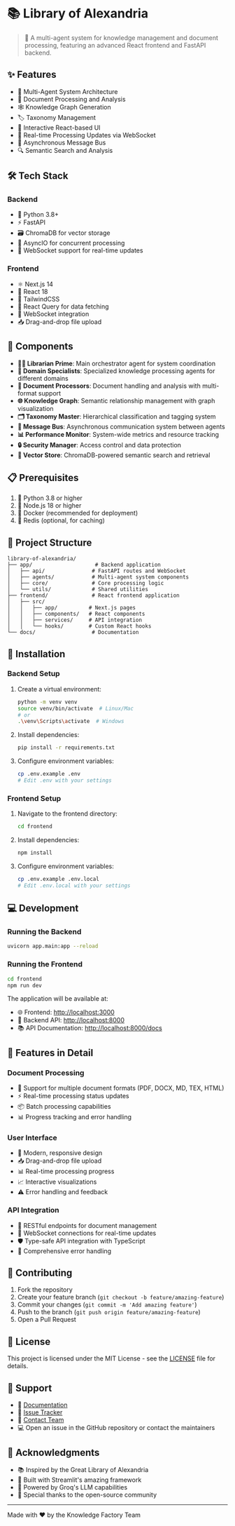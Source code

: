 # 📚 Library of Alexandria

> 🌟 A multi-agent system for knowledge management and document processing, featuring an advanced React frontend and FastAPI backend.

## ✨ Features

- 🤖 Multi-Agent System Architecture
- 📄 Document Processing and Analysis
- 🕸️ Knowledge Graph Generation
- 🏷️ Taxonomy Management
- 📱 Interactive React-based UI
- 🔄 Real-time Processing Updates via WebSocket
- 📨 Asynchronous Message Bus
- 🔍 Semantic Search and Analysis

## 🛠️ Tech Stack

### Backend

- 🐍 Python 3.8+
- ⚡ FastAPI
- 🗃️ ChromaDB for vector storage
- 🔄 AsyncIO for concurrent processing
- 🔌 WebSocket support for real-time updates

### Frontend

- ⚛️ Next.js 14
- 🎨 React 18
- 💅 TailwindCSS
- 🔄 React Query for data fetching
- 🔌 WebSocket integration
- 📥 Drag-and-drop file upload

## 🧩 Components

- **👨‍💼 Librarian Prime**: Main orchestrator agent for system coordination
- **🧠 Domain Specialists**: Specialized knowledge processing agents for different domains
- **📝 Document Processors**: Document handling and analysis with multi-format support
- **🌐 Knowledge Graph**: Semantic relationship management with graph visualization
- **🗂️ Taxonomy Master**: Hierarchical classification and tagging system
- **🚌 Message Bus**: Asynchronous communication system between agents
- **📊 Performance Monitor**: System-wide metrics and resource tracking
- **🔒 Security Manager**: Access control and data protection
- **💾 Vector Store**: ChromaDB-powered semantic search and retrieval

## 📋 Prerequisites

1. 🐍 Python 3.8 or higher
2. 🌱 Node.js 18 or higher
3. 🐋 Docker (recommended for deployment)
4. 🔄 Redis (optional, for caching)

## 📁 Project Structure

```curl
library-of-alexandria/
├── app/                    # Backend application
│   ├── api/               # FastAPI routes and WebSocket
│   ├── agents/            # Multi-agent system components
│   ├── core/              # Core processing logic
│   └── utils/             # Shared utilities
├── frontend/              # React frontend application
│   ├── src/
│   │   ├── app/          # Next.js pages
│   │   ├── components/   # React components
│   │   ├── services/     # API integration
│   │   └── hooks/        # Custom React hooks
└── docs/                  # Documentation
```

## 🚀 Installation

### Backend Setup

1. Create a virtual environment:

   ```bash
   python -m venv venv
   source venv/bin/activate  # Linux/Mac
   # or
   .\venv\Scripts\activate  # Windows
   ```

2. Install dependencies:

   ```bash
   pip install -r requirements.txt
   ```

3. Configure environment variables:

   ```bash
   cp .env.example .env
   # Edit .env with your settings
   ```

### Frontend Setup

1. Navigate to the frontend directory:

   ```bash
   cd frontend
   ```

2. Install dependencies:

   ```bash
   npm install
   ```

3. Configure environment variables:

   ```bash
   cp .env.example .env.local
   # Edit .env.local with your settings
   ```

## 💻 Development

### Running the Backend

```bash
uvicorn app.main:app --reload
```

### Running the Frontend

```bash
cd frontend
npm run dev
```

The application will be available at:

- 🌐 Frontend: <http://localhost:3000>
- 🔌 Backend API: <http://localhost:8000>
- 📚 API Documentation: <http://localhost:8000/docs>

## 🎯 Features in Detail

### Document Processing

- 📄 Support for multiple document formats (PDF, DOCX, MD, TEX, HTML)
- ⚡ Real-time processing status updates
- 📦 Batch processing capabilities
- 📊 Progress tracking and error handling

### User Interface

- 🎨 Modern, responsive design
- 📥 Drag-and-drop file upload
- 📊 Real-time processing progress
- 📈 Interactive visualizations
- ⚠️ Error handling and feedback

### API Integration

- 🔌 RESTful endpoints for document management
- 🔄 WebSocket connections for real-time updates
- 🛡️ Type-safe API integration with TypeScript
- 🚨 Comprehensive error handling

## 🤝 Contributing

1. Fork the repository
2. Create your feature branch (`git checkout -b feature/amazing-feature`)
3. Commit your changes (`git commit -m 'Add amazing feature'`)
4. Push to the branch (`git push origin feature/amazing-feature`)
5. Open a Pull Request

## 📄 License

This project is licensed under the MIT License - see the [LICENSE](LICENSE) file for details.

## 💬 Support

- 📖 [Documentation](docs/)
- 🐛 [Issue Tracker](../../issues)
- 📧 [Contact Team](mailto:team@libraryofalexandria.ai)
- 💻 Open an issue in the GitHub repository or contact the maintainers

## 🙏 Acknowledgments

- 📚 Inspired by the Great Library of Alexandria
- 🎨 Built with Streamlit's amazing framework
- 🧠 Powered by Groq's LLM capabilities
- 💫 Special thanks to the open-source community

---

Made with ❤️ by the Knowledge Factory Team

